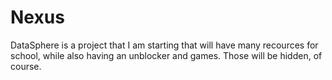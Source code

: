 # Nexus
DataSphere is a project that I am starting that will have many recources for school, while also having an unblocker and games.  Those will be hidden, of course.
